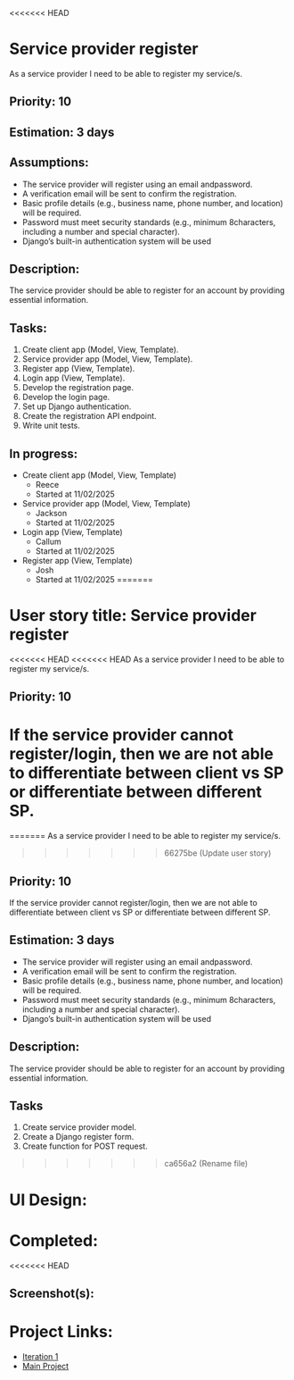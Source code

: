 <<<<<<< HEAD
# Service provider register
As a service provider I need to be able to register my service/s.

## Priority: 10

## Estimation: 3 days

## Assumptions:
- The service provider will register using an email andpassword.
- A verification email will be sent to confirm the registration.
- Basic profile details (e.g., business name, phone number, and location) will be required.
- Password must meet security standards (e.g., minimum 8characters, including a number and special character).
- Django’s built-in authentication system will be used 

## Description:
The service provider should be able to register for an account by providing essential information.

## Tasks:
1. Create client app (Model, View, Template).
2. Service provider app (Model, View, Template).
3. Register app (View, Template).
4. Login app (View, Template).
5. Develop the registration page.
6. Develop the login page.
7. Set up Django authentication.
8. Create the registration API endpoint. 
9. Write unit tests.

## In progress:
- Create client app (Model, View, Template)
    - Reece
    - Started at 11/02/2025
- Service provider app (Model, View, Template)
    - Jackson
    - Started at 11/02/2025
- Login app (View, Template)
    - Callum
    - Started at 11/02/2025
- Register app (View, Template)
    - Josh
    - Started at 11/02/2025
=======
# User story title: Service provider register
<<<<<<< HEAD
<<<<<<< HEAD
As a service provider I need to be able to register my service/s.

## Priority: 10
If the service provider cannot register/login, then we are not able to differentiate between client vs SP or differentiate between different SP.
=======
=======
As a service provider I need to be able to register my service/s.
>>>>>>> 66275be (Update user story)

## Priority: 10
If the service provider cannot register/login, then we are not able to differentiate between client vs SP or differentiate between different SP.

## Estimation: 3 days
- The service provider will register using an email andpassword.
- A verification email will be sent to confirm the registration.
- Basic profile details (e.g., business name, phone number, and location) will be required.
- Password must meet security standards (e.g., minimum 8characters, including a number and special character).
- Django’s built-in authentication system will be used 

## Description:
The service provider should be able to register for an account by providing essential information.

## Tasks
1. Create service provider model.
2. Create a Django register form.
3. Create function for POST request. 
>>>>>>> ca656a2 (Rename file)

# UI Design:

# Completed:
<<<<<<< HEAD

## Screenshot(s):

# Project Links:
- [Iteration 1](../iteration_1.md)
- [Main Project](../../README.md)
